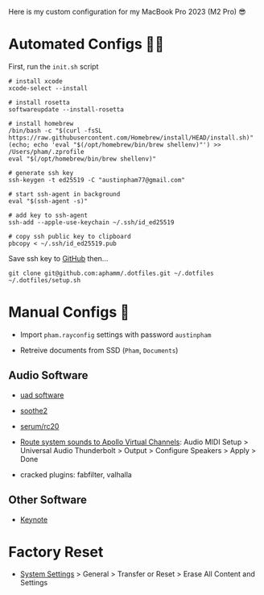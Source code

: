 Here is my custom configuration for my MacBook Pro 2023 (M2 Pro) 😎

# Automated Configs 👨‍💻

First, run the `init.sh` script

```shell
# install xcode
xcode-select --install 

# install rosetta
softwareupdate --install-rosetta

# install homebrew
/bin/bash -c "$(curl -fsSL https://raw.githubusercontent.com/Homebrew/install/HEAD/install.sh)"
(echo; echo 'eval "$(/opt/homebrew/bin/brew shellenv)"') >> /Users/pham/.zprofile
eval "$(/opt/homebrew/bin/brew shellenv)"

# generate ssh key
ssh-keygen -t ed25519 -C "austinpham77@gmail.com"

# start ssh-agent in background
eval "$(ssh-agent -s)"

# add key to ssh-agent
ssh-add --apple-use-keychain ~/.ssh/id_ed25519

# copy ssh public key to clipboard
pbcopy < ~/.ssh/id_ed25519.pub
```

Save ssh key to [GitHub](https://github.com/settings/keys) then...

```shell
git clone git@github.com:aphamm/.dotfiles.git ~/.dotfiles
~/.dotfiles/setup.sh
```

# Manual Configs 🤮

- Import `pham.rayconfig` settings with password `austinpham`

- Retreive documents from SSD (`Pham`, `Documents`)

## Audio Software

- [uad software](https://help.uaudio.com/hc/en-us/articles/360057137692-Apple-Silicon-M1-M2-Compatibility-Info?_gl=1*1qpuawn*_ga*MTYzMjUzNzU0Ny4xNjgwMDI1NTUz*_ga_CPJ5176QFT*MTY4MDAyNTU2NC4xLjEuMTY4MDAyNTkwNy4wLjAuMA..)

- [soothe2](https://oeksound.com/downloads/)

- [serum/rc20](https://splice.com/plugins/your-plugins)

- [Route system sounds to Apollo Virtual Channels](https://www.youtube.com/watch?v=9K3D7kNb5DI): Audio MIDI Setup > Universal Audio Thunderbolt > Output > Configure Speakers > Apply > Done

- cracked plugins: fabfilter, valhalla

## Other Software

- [Keynote](https://www.apple.com/keynote/)

# Factory Reset

- [System Settings](https://support.apple.com/en-us/102664) > General > Transfer or Reset > Erase All Content and Settings

